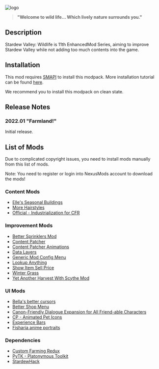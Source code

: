![logo](https://user-images.githubusercontent.com/25527589/153413693-8abd320c-84db-49fc-8bea-87ee96c81a3b.png)

> **"Welcome to wild life... Which lively nature surrounds you."**

## Description
Stardew Valley: Wildlife is 11th EnhancedMod Series, aiming to improve Stardew Valley while not adding too much contents into the game.

## Installation
This mod requires [SMAPI](https://smapi.io/) to install this modpack. More installation tutorial can be found [here](https://stardewvalleywiki.com/Modding:Player_Guide/Getting_Started).

We recommend you to install this modpack on clean state.

## Release Notes
### 2022.01 "Farmland!"
Initial release.

## List of Mods
Due to complicated copyright issues, you need to install mods manually from this list of mods.

Note: You need to register or login into NexusMods account to download the mods!

### Content Mods
* [Elle's Seasonal Buildings](https://www.nexusmods.com/stardewvalley/mods/1993)
* [More Hairstyles](https://www.nexusmods.com/stardewvalley/mods/91)
* [Official - Industrialization for CFR](https://www.nexusmods.com/stardewvalley/mods/3034)

### Improvement Mods
* [Better Sprinklers Mod](https://www.nexusmods.com/stardewvalley/mods/41)
* [Content Patcher](https://www.nexusmods.com/stardewvalley/mods/1915)
* [Content Patcher Animations](https://www.nexusmods.com/stardewvalley/mods/3853)
* [Data Layers](https://www.nexusmods.com/stardewvalley/mods/1691)
* [Generic Mod Config Menu](https://www.nexusmods.com/stardewvalley/mods/5098)
* [Lookup Anything](https://www.nexusmods.com/stardewvalley/mods/541)
* [Show Item Sell Price](https://www.nexusmods.com/stardewvalley/mods/5)
* [Winter Grass](https://www.nexusmods.com/stardewvalley/mods/1601)
* [Yet Another Harvest With Scythe Mod](https://www.nexusmods.com/stardewvalley/mods/2731)

### UI Mods 
* [Bella's better cursors](https://www.nexusmods.com/stardewvalley/mods/10848)
* [Better Shop Menu](https://www.nexusmods.com/stardewvalley/mods/2012)
* [Canon-Friendly Dialogue Expansion for All Friend-able Characters](https://www.nexusmods.com/stardewvalley/mods/2544)
* [CP - Animated Pet Icons](https://www.nexusmods.com/stardewvalley/mods/10392)
* [Experience Bars](https://www.nexusmods.com/stardewvalley/mods/509)
* [Fisharia anime portraits](https://www.nexusmods.com/stardewvalley/mods/10442)

### Dependencies
* [Custom Farming Redux](https://www.nexusmods.com/stardewvalley/mods/991)
* [PyTK - Platonymous Toolkit](https://www.nexusmods.com/stardewvalley/mods/1726)
* [StardewHack](https://www.nexusmods.com/stardewvalley/mods/3213)
